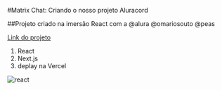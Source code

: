 #Matrix Chat: Criando o nosso projeto Aluracord

##Projeto criado na imersão React com a @alura @omariosouto @peas

<a href="https://matrix-one.vercel.app/">Link do projeto</a>

1. React
2. Next.js
3. deplay na Vercel

![react](https://user-images.githubusercontent.com/64451061/150852361-25f49c29-ef84-4446-be36-821c006436e2.jpg)
